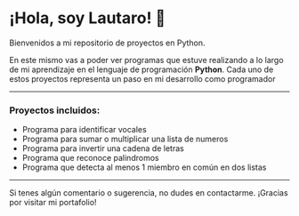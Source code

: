 # ¡Hola, soy Lautaro! 👋

Bienvenidos a mi repositorio de proyectos en Python. 

En este mismo vas a poder ver programas que estuve realizando a lo largo de mi aprendizaje en el lenguaje de programación **Python**.
Cada uno de estos proyectos representa un paso en mi desarrollo como programador

---
### Proyectos incluidos:
- Programa para identificar vocales
- Programa para sumar o multiplicar una lista de numeros
- Programa para invertir una cadena de letras
- Programa que reconoce palindromos
- Programa que detecta al menos 1 miembro en común en dos listas

---

Si tenes algún comentario o sugerencia, no dudes en contactarme. ¡Gracias por visitar mi portafolio!
